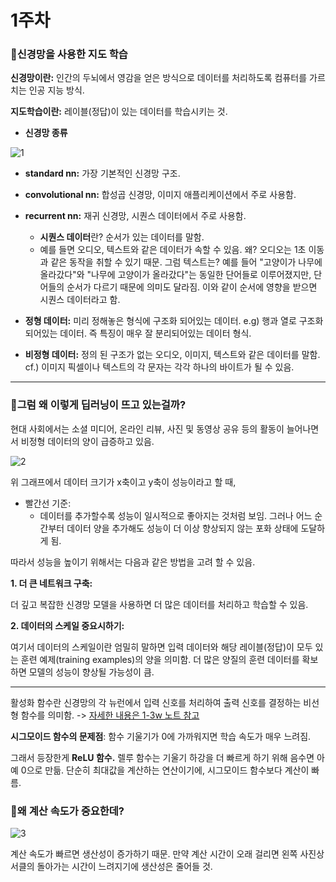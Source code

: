 # 1주차

### 📌신경망을 사용한 지도 학습

**신경망이란:** 인간의 두뇌에서 영감을 얻은 방식으로 데이터를 처리하도록 컴퓨터를 가르치는 인공 지능 방식.

**지도학습이란:** 레이블(정답)이 있는 데이터를 학습시키는 것.

- **신경망 종류**

![1](https://github.com/dpwls02142/summer_c/assets/130109502/3063a929-f382-4630-82e4-e8f531c6bce5)

- **standard nn:** 가장 기본적인 신경망 구조.
- **convolutional nn:** 합성곱 신경망, 이미지 애플리케이션에서 주로 사용함.
- **recurrent nn:** 재귀 신경망, 시퀀스 데이터에서 주로 사용함.
    - **시퀀스 데이터**란? 순서가 있는 데이터를 말함. 
    - 예를 들면 오디오, 텍스트와 같은 데이터가 속할 수 있음. 왜? 오디오는 1초 이동과 같은 동작을 취할 수 있기 때문. 그럼 텍스트는? 예를 들어 "고양이가 나무에 올라갔다"와 "나무에 고양이가 올라갔다"는 동일한 단어들로 이루어졌지만, 단어들의 순서가 다르기 때문에 의미도 달라짐. 이와 같이 순서에 영향을 받으면 시퀀스 데이터라고 함.

- **정형 데이터:** 미리 정해놓은 형식에 구조화 되어있는 데이터. e.g) 행과 열로 구조화 되어있는 데이터. 즉 특징이 매우 잘 분리되어있는 데이터 형식.

- **비정형 데이터:** 정의 된 구조가 없는 오디오, 이미지, 텍스트와 같은 데이터를 말함. cf.) 이미지 픽셀이나 텍스트의 각 문자는 각각 하나의 바이트가 될 수 있음.
------------------
### 📌그럼 왜 이렇게 딥러닝이 뜨고 있는걸까?

현대 사회에서는 소셜 미디어, 온라인 리뷰, 사진 및 동영상 공유 등의 활동이 늘어나면서 비정형 데이터의 양이 급증하고 있음.

![2](https://github.com/dpwls02142/summer_c/assets/130109502/23f3b40e-b52f-42ae-9dbe-8601dcb60614)

위 그래프에서 데이터 크기가 x축이고 y축이 성능이라고 할 때, 
- 빨간선 기준:
    - 데이터를 추가할수록 성능이 일시적으로 좋아지는 것처럼 보임. 그러나 어느 순간부터 데이터 양을 추가해도 성능이 더 이상 향상되지 않는 포화 상태에 도달하게 됨.

따라서 성능을 높이기 위해서는 다음과 같은 방법을 고려 할 수 있음.

**1. 더 큰 네트워크 구축:**

더 깊고 복잡한 신경망 모델을 사용하면 더 많은 데이터를 처리하고 학습할 수 있음.

**2. 데이터의 스케일 중요시하기:**

여기서 데이터의 스케일이란 엄밀히 말하면 입력 데이터와 해당 레이블(정답)이 모두 있는 훈련 예제(training examples)의 양을 의미함. 더 많은 양질의 훈련 데이터를 확보하면 모델의 성능이 향상될 가능성이 큼.

------------------
활성화 함수란 신경망의 각 뉴런에서 입력 신호를 처리하여 출력 신호를 결정하는 비선형 함수를 의미함. -> [자세한 내용은 1-3w 노트 참고](https://github.com/dpwls02142/google-ml-bootcamp/blob/main/coursera/%EC%8B%A0%EA%B2%BD%EB%A7%9D%20%EB%B0%8F%20%EB%94%A5%EB%9F%AC%EB%8B%9D/3%EC%A3%BC%EC%B0%A8.md#-%ED%99%9C%EC%84%B1%ED%99%94-%ED%95%A8%EC%88%98)

**시그모이드 함수의 문제점**: 함수 기울기가 0에 가까워지면 학습 속도가 매우 느려짐.

그래서 등장한게 **ReLU 함수.** 렐루 함수는 기울기 하강을 더 빠르게 하기 위해 음수면 아예 0으로 만듦. 단순히 최대값을 계산하는 연산이기에, 시그모이드 함수보다 계산이 빠름.

### 📌왜 계산 속도가 중요한데?

![3](https://github.com/dpwls02142/summer_c/assets/130109502/c4cadbe8-65c9-4133-8e4c-62e1f8a5dd2b)

계산 속도가 빠르면 생산성이 증가하기 때문.
만약 계산 시간이 오래 걸리면 왼쪽 사진상 서클의 돌아가는 시간이 느려지기에 생산성은 줄어들 것.